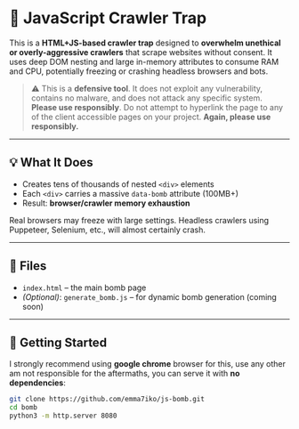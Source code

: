 # 🧨 JavaScript Crawler Trap

This is a **HTML+JS-based crawler trap** designed to **overwhelm unethical or overly-aggressive crawlers** that scrape websites without consent. It uses deep DOM nesting and large in-memory attributes to consume RAM and CPU, potentially freezing or crashing headless browsers and bots.

> ⚠️ This is a **defensive tool**. It does not exploit any vulnerability, contains no malware, and does not attack any specific system. **Please use responsibly**. Do not attempt to hyperlink the page to any of the client accessible pages on your project. **Again, please use responsibly.**
---

## 💡 What It Does

- Creates tens of thousands of nested `<div>` elements
- Each `<div>` carries a massive `data-bomb` attribute (100MB+)
- Result: **browser/crawler memory exhaustion**

Real browsers may freeze with large settings. Headless crawlers using Puppeteer, Selenium, etc., will almost certainly crash.

---

## 📁 Files

- `index.html` – the main bomb page
- *(Optional)*: `generate_bomb.js` – for dynamic bomb generation (coming soon)

---

## 🚀 Getting Started

I strongly recommend using **google chrome** browser for this, use any other am not responsible for the aftermaths, you can serve it with **no dependencies**:

```bash
git clone https://github.com/emma7iko/js-bomb.git
cd bomb
python3 -m http.server 8080
